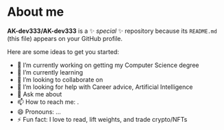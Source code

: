 # About me 


**AK-dev333/AK-dev333** is a ✨ _special_ ✨ repository because its `README.md` (this file) appears on your GitHub profile.

Here are some ideas to get you started:

- 🔭 I’m currently working on getting my Computer Science degree
- 🌱 I’m currently learning 
- 👯 I’m looking to collaborate on 
- 🤔 I’m looking for help with Career advice, Artificial Intelligence
- 💬 Ask me about 
- 📫 How to reach me: .
- 😄 Pronouns: ...
- ⚡ Fun fact: I love to read, lift weights, and trade crypto/NFTs

